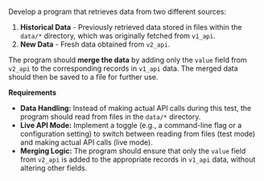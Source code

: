 Develop a program that retrieves data from two different sources:
1. **Historical Data** - Previously retrieved data stored in files within the `data/*` directory, which was originally fetched from `v1_api`.
2. **New Data** - Fresh data obtained from `v2_api`.

The program should **merge the data** by adding only the `value` field from `v2_api` to the corresponding records in `v1_api` data. The merged data should then be saved to a file for further use.

**Requirements**

- **Data Handling:** Instead of making actual API calls during this test, the program should read from files in the `data/*` directory.
- **Live API Mode:** Implement a toggle (e.g., a command-line flag or a configuration setting) to switch between reading from files (test mode) and making actual API calls (live mode).
- **Merging Logic:** The program should ensure that only the `value` field from `v2_api` is added to the appropriate records in `v1_api` data, without altering other fields.
